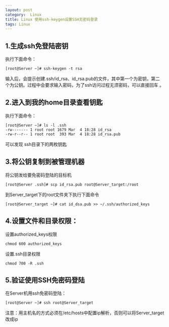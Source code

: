 ```yaml
---
layout: post
category:  Linux 
title: Linux 使用ssh-keygen设置SSH无密码登录
tags: Linux
---
```


## 1.生成ssh免登陆密钥
执行下面命令：

	[root@Server ~]# ssh-keygen -t rsa 

输入后，会提示创建.ssh/id_rsa、id_rsa.pub的文件，其中第一个为密钥，第二个为公钥。过程中会要求输入密码，为了ssh访问过程无须密码，可以直接回车 。

## 2.进入到我的home目录查看钥匙
执行下面命令：

	[root@Server ~]# ls -l .ssh  
	-rw------- 1 root root 1679 Mar  4 18:28 id_rsa  
	-rw-r--r-- 1 root root  393 Mar  4 18:28 id_rsa.pub  

可以发现 ssh目录下的两枚钥匙

## 3.将公钥复制到被管理机器
将公钥发给要免密码登陆的目标机

	[root@Server .ssh]# scp id_rsa.pub root@Server_target:/root

到Server_target下的root文件夹下执行下面命令

	[root@Server_target ~]# cat id_dsa.pub >> ~/.ssh/authorized_keys

## 4.设置文件和目录权限： 
设置authorized_keys权限

	chmod 600 authorized_keys

设置.ssh目录权限

	chmod 700 -R .ssh

## 5.验证使用SSH免密码登陆
在Server机用ssh免密码登陆：

	[root@Server ~]# ssh root@Server_target

注意：用主机名的方式必须在/etc/hosts中配置ip解析，否则可以将Server_target改成ip
